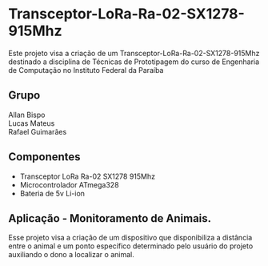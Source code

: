 # Transceptor-LoRa-Ra-02-SX1278-915Mhz

Este projeto visa a criação de um Transceptor-LoRa-Ra-02-SX1278-915Mhz destinado a disciplina de Técnicas de Prototipagem do curso de Engenharia de Computação no Instituto Federal da Paraíba

## Grupo

  Allan Bispo <br />
  Lucas Mateus <br />
  Rafael Guimarães <br />
  
## Componentes

- Transceptor LoRa Ra-02 SX1278 915Mhz
- Microcontrolador ATmega328
- Bateria de 5v Li-ion

## Aplicação - Monitoramento de Animais. 

Esse projeto visa a criação de um dispositivo que disponibiliza a distância entre o animal e um ponto específico determinado pelo usuário do projeto auxiliando o dono a localizar o animal.  

